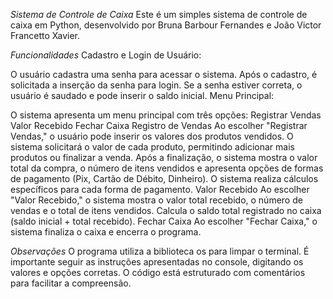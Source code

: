 *Sistema de Controle de Caixa*
Este é um simples sistema de controle de caixa em Python, desenvolvido por Bruna Barbour Fernandes e João Victor Francetto Xavier.

*Funcionalidades*
Cadastro e Login de Usuário:

O usuário cadastra uma senha para acessar o sistema.
Após o cadastro, é solicitada a inserção da senha para login.
Se a senha estiver correta, o usuário é saudado e pode inserir o saldo inicial.
Menu Principal:

O sistema apresenta um menu principal com três opções:
Registrar Vendas
Valor Recebido
Fechar Caixa
Registro de Vendas
Ao escolher "Registrar Vendas," o usuário pode inserir os valores dos produtos vendidos.
O sistema solicitará o valor de cada produto, permitindo adicionar mais produtos ou finalizar a venda.
Após a finalização, o sistema mostra o valor total da compra, o número de itens vendidos e apresenta opções de formas de pagamento (Pix, Cartão de Débito, Dinheiro).
O sistema realiza cálculos específicos para cada forma de pagamento.
Valor Recebido
Ao escolher "Valor Recebido," o sistema mostra o valor total recebido, o número de vendas e o total de itens vendidos.
Calcula o saldo total registrado no caixa (saldo inicial + total recebido).
Fechar Caixa
Ao escolher "Fechar Caixa," o sistema finaliza o caixa e encerra o programa.

*Observações*
O programa utiliza a biblioteca os para limpar o terminal.
É importante seguir as instruções apresentadas no console, digitando os valores e opções corretas.
O código está estruturado com comentários para facilitar a compreensão.